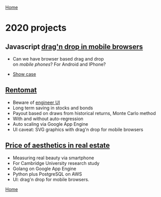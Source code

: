 [Home](README.md)

# 2020 projects

## Javascript [drag'n drop in mobile browsers]((./js-drag/drag.html))

* Can we have browser based drag and drop  
on  _mobile phones_? For Android and IPhone?

* [Show case](./js-drag/drag.html)

## [Rentomat](https://rent-o-mat.appspot.com/)  

* Beware of [engineer UI](https://dilbert.com/strip/2002-09-23)
* Long term saving in stocks and bonds  
* Payout based on draws from historical returns, Monte Carlo method  
* With and without auto-regression  
* Auto scaling via Google App Engine  
* UI caveat: SVG graphics with drag'n drop for mobile browsers

## [Price of aesthetics in real estate](https://4walls.cremll.com/)  

* Measuring real beauty via smartphone  
* For Cambridge University research study  
* Golang on  Google App Engine  
* Python plus PostgreSQL on AWS  
* UI: drag'n drop for mobile browsers.

[Home](README.md)